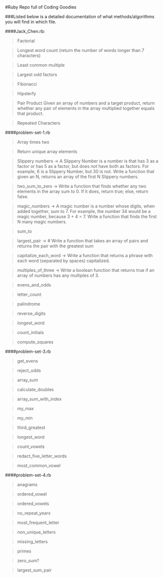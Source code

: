 #Ruby Repo full of Coding Goodies

###Listed below is a detailed documentation of what methods/algorithms you will find in which file. 

####Jack_Chen.rb:
>Factorial

>Longest word count (return the number of words longer than 7 characters)

>Least common multiple

>Largest odd factors

>Fibonacci

>Hipsterfy

>Pair Product Given an array of numbers and a target product, return whether any pair of elements in the array multiplied together equals that product.

>Repeated Characters


####problem-set-1.rb
>Array times two

>Return unique array elements

>Slippery numbers -> A Slippery Number is a number is that has 3 as a factor or has 5 as a factor, but does *not* have both as factors. For example, 6 is a Slippery Number, but 30 is not. Write a function that given an N, returns an array of the first N Slippery numbers.

>two_sum_to_zero -> Write a function that finds whether any two elements in the array sum to 0. If it does, return true; else, return false.

>magic_numbers -> A magic number is a number whose digits, when added together, sum to 7. For example, the number 34 would be a magic number, because 3 + 4 = 7. Write a function that finds the first N many magic numbers.

>sum_to 

>largest_pair -> # Write a function that takes an array of pairs and returns the pair with the greatest sum

>capitalize_each_word -> Write a function that returns a phrase with each word (separated by spaces) capitalized.

>multiples_of_three -> Write a boolean function that returns true if an array of numbers has any multiples of 3.

>evens_and_odds

>letter_count

>palindrome

>reverse_digits

>longest_word

>count_initials

>compute_squares

####problem-set-3.rb
>get_evens

>reject_odds

>array_sum

>calculate_doubles

>array_sum_with_index

>my_max

>my_min

>third_greatest

>longest_word

>count_vowels

>redact_five_letter_words

>most_common_vowel

####problem-set-4.rb
>anagrams

>ordered_vowel

>ordered_vowels

>no_repeat_years

>most_frequent_letter

>non_unique_letters

>missing_letters

>primes

>zero_sum?

>largest_sum_pair











